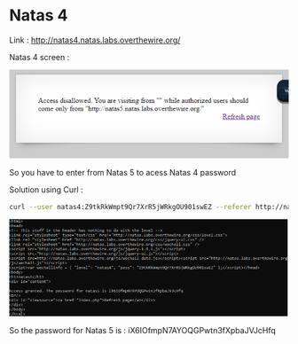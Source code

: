 # Natas 4

Link : http://natas4.natas.labs.overthewire.org/

Natas 4 screen :

<img src="imgs/natas4.png" alt="Natas4 screnn">

So you have to enter from Natas 5 to acess Natas 4 password

Solution using Curl :

```bash
curl --user natas4:Z9tkRkWmpt9Qr7XrR5jWRkgOU901swEZ --referer http://natas5.natas.labs.overthewire.org/ http://natas4.natas.labs.overthewire.org/
```


<img src="imgs/natas5_pass.PNG" alt="Natas5 pass">


So the password for Natas 5 is : iX6IOfmpN7AYOQGPwtn3fXpbaJVJcHfq